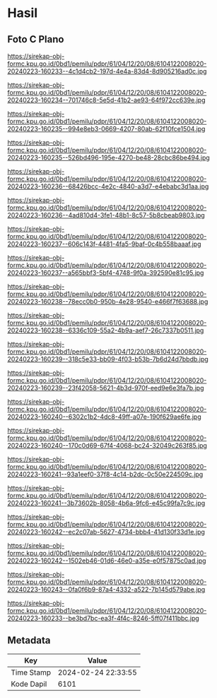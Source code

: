 # Hasil

## Foto C Plano

https://sirekap-obj-formc.kpu.go.id/0bd1/pemilu/pdpr/61/04/12/20/08/6104122008020-20240223-160233--4c1d4cb2-197d-4e4a-83d4-8d905216ad0c.jpg

https://sirekap-obj-formc.kpu.go.id/0bd1/pemilu/pdpr/61/04/12/20/08/6104122008020-20240223-160234--701746c8-5e5d-41b2-ae93-64f972cc639e.jpg

https://sirekap-obj-formc.kpu.go.id/0bd1/pemilu/pdpr/61/04/12/20/08/6104122008020-20240223-160235--994e8eb3-0669-4207-80ab-62f10fce1504.jpg

https://sirekap-obj-formc.kpu.go.id/0bd1/pemilu/pdpr/61/04/12/20/08/6104122008020-20240223-160235--526bd496-195e-4270-be48-28cbc86be494.jpg

https://sirekap-obj-formc.kpu.go.id/0bd1/pemilu/pdpr/61/04/12/20/08/6104122008020-20240223-160236--68426bcc-4e2c-4840-a3d7-e4ebabc3d1aa.jpg

https://sirekap-obj-formc.kpu.go.id/0bd1/pemilu/pdpr/61/04/12/20/08/6104122008020-20240223-160236--4ad810d4-3fe1-48b1-8c57-5b8cbeab9803.jpg

https://sirekap-obj-formc.kpu.go.id/0bd1/pemilu/pdpr/61/04/12/20/08/6104122008020-20240223-160237--606c143f-4481-4fa5-9baf-0c4b558baaaf.jpg

https://sirekap-obj-formc.kpu.go.id/0bd1/pemilu/pdpr/61/04/12/20/08/6104122008020-20240223-160237--a565bbf3-5bf4-4748-9f0a-392590e81c95.jpg

https://sirekap-obj-formc.kpu.go.id/0bd1/pemilu/pdpr/61/04/12/20/08/6104122008020-20240223-160238--78ecc0b0-950b-4e28-9540-e466f7f63688.jpg

https://sirekap-obj-formc.kpu.go.id/0bd1/pemilu/pdpr/61/04/12/20/08/6104122008020-20240223-160238--6336c109-55a2-4b9a-aef7-26c7337b0511.jpg

https://sirekap-obj-formc.kpu.go.id/0bd1/pemilu/pdpr/61/04/12/20/08/6104122008020-20240223-160239--318c5e33-bb09-4f03-b53b-7b6d24d7bbdb.jpg

https://sirekap-obj-formc.kpu.go.id/0bd1/pemilu/pdpr/61/04/12/20/08/6104122008020-20240223-160239--23f42058-5621-4b3d-970f-eed9e6e3fa7b.jpg

https://sirekap-obj-formc.kpu.go.id/0bd1/pemilu/pdpr/61/04/12/20/08/6104122008020-20240223-160240--6302c1b2-4dc8-49ff-a07e-190f629ae6fe.jpg

https://sirekap-obj-formc.kpu.go.id/0bd1/pemilu/pdpr/61/04/12/20/08/6104122008020-20240223-160240--170c0d69-67f4-4068-bc24-32049c263f85.jpg

https://sirekap-obj-formc.kpu.go.id/0bd1/pemilu/pdpr/61/04/12/20/08/6104122008020-20240223-160241--93a1eef0-37f8-4c14-b2dc-0c50e224509c.jpg

https://sirekap-obj-formc.kpu.go.id/0bd1/pemilu/pdpr/61/04/12/20/08/6104122008020-20240223-160241--3b73602b-8058-4b6a-9fc6-e45c99fa7c9c.jpg

https://sirekap-obj-formc.kpu.go.id/0bd1/pemilu/pdpr/61/04/12/20/08/6104122008020-20240223-160242--ec2c07ab-5627-4734-bbb4-41d130f33d1e.jpg

https://sirekap-obj-formc.kpu.go.id/0bd1/pemilu/pdpr/61/04/12/20/08/6104122008020-20240223-160242--1502eb46-01d6-46e0-a35e-e0f57875c0ad.jpg

https://sirekap-obj-formc.kpu.go.id/0bd1/pemilu/pdpr/61/04/12/20/08/6104122008020-20240223-160243--0fa0f6b9-87a4-4332-a522-7b145d579abe.jpg

https://sirekap-obj-formc.kpu.go.id/0bd1/pemilu/pdpr/61/04/12/20/08/6104122008020-20240223-160233--be3bd7bc-ea3f-4f4c-8246-5ff07f411bbc.jpg


## Metadata

| Key        | Value               |
| ---------- | ------------------- |
| Time Stamp | 2024-02-24 22:33:55 |
| Kode Dapil | 6101                |



